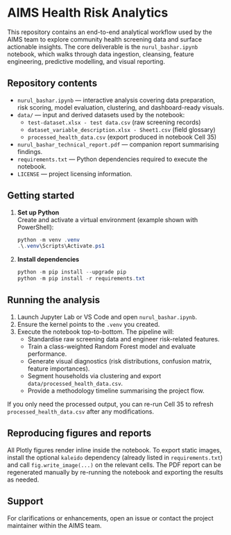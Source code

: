 # AIMS Health Risk Analytics

This repository contains an end-to-end analytical workflow used by the AIMS team to explore community health screening data and surface actionable insights. The core deliverable is the `nurul_bashar.ipynb` notebook, which walks through data ingestion, cleansing, feature engineering, predictive modelling, and visual reporting.

## Repository contents
- `nurul_bashar.ipynb` — interactive analysis covering data preparation, risk scoring, model evaluation, clustering, and dashboard-ready visuals.
- `data/` — input and derived datasets used by the notebook:
  - `test-dataset.xlsx - test data.csv` (raw screening records)
  - `dataset_variable_description.xlsx - Sheet1.csv` (field glossary)
  - `processed_health_data.csv` (export produced in notebook Cell 35)
- `nurul_bashar_technical_report.pdf` — companion report summarising findings.
- `requirements.txt` — Python dependencies required to execute the notebook.
- `LICENSE` — project licensing information.

## Getting started
1. **Set up Python**  
   Create and activate a virtual environment (example shown with PowerShell):
   ```powershell
   python -m venv .venv
   .\.venv\Scripts\Activate.ps1
   ```
2. **Install dependencies**  
   ```powershell
   python -m pip install --upgrade pip
   python -m pip install -r requirements.txt
   ```

## Running the analysis
1. Launch Jupyter Lab or VS Code and open `nurul_bashar.ipynb`.
2. Ensure the kernel points to the `.venv` you created.
3. Execute the notebook top-to-bottom. The pipeline will:
   - Standardise raw screening data and engineer risk-related features.
   - Train a class-weighted Random Forest model and evaluate performance.
   - Generate visual diagnostics (risk distributions, confusion matrix, feature importances).
   - Segment households via clustering and export `data/processed_health_data.csv`.
   - Provide a methodology timeline summarising the project flow.

If you only need the processed output, you can re-run Cell 35 to refresh `processed_health_data.csv` after any modifications.

## Reproducing figures and reports
All Plotly figures render inline inside the notebook. To export static images, install the optional `kaleido` dependency (already listed in `requirements.txt`) and call `fig.write_image(...)` on the relevant cells. The PDF report can be regenerated manually by re-running the notebook and exporting the results as needed.

## Support
For clarifications or enhancements, open an issue or contact the project maintainer within the AIMS team.
